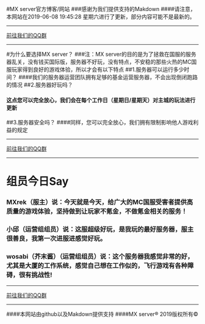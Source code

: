 #MX server官方博客/网站
###感谢为我们提供支持的Makdown
####请注意，本网站在2019-06-08 19:45:28 星期六进行了更新，部分内容可能不是最新的。

------------

 [前往我们的QQ群](https://shang.qq.com/wpa/qunwpa?idkey=c94c9018694578ff2c6ee406d87a13a0adeff09ab5c792aeecb568e0a706e00b "前往我们的QQ群")

------------


#为什么要选择MX server？
###注：MX server的目的是为了拯救在国服的服务器乱关，没有钱买国际版，服务器不好玩，没有特点，不安稳的那些火热的MC国服玩家得到良好的游戏体验，所以才会有以下特点
##1.服务器可以运行多少时间？
####我们的服务器运营团队拥有足够的基金运营服务器，不会出现倒闭跑路的情况
##2.服务器好玩吗？
#### 这点您可以完全放心，我们会在每个工作日（星期日/星期天）对主城的玩法进行更新
##3.服务器安全吗？
####同样，您可以完全放心，我们拥有限制影响他人游戏利益的规定

------------

 [前往我们的QQ群](https://shang.qq.com/wpa/qunwpa?idkey=c94c9018694578ff2c6ee406d87a13a0adeff09ab5c792aeecb568e0a706e00b "前往我们的QQ群")

------------

# 组员今日Say
### MXrek（服主）说：今天就是今天，给广大的MC国服受害者提供高质量的游戏体验，坚持做到让玩家不氪金，不做氪金相关的服务！
### 小邱（运营组组员）说：这服超级好玩，是我玩的最好服务器，服主很善良，我第一次进服进感觉好玩。
### wosabi（芥末酱）（运营组组员）说：这个服务器我感觉非常的好，尤其是大厦的工作系统，感觉自己想在工作似的，飞行游戏有各种障碍，很有挑战性!





------------
 [前往我们的QQ群](https://shang.qq.com/wpa/qunwpa?idkey=c94c9018694578ff2c6ee406d87a13a0adeff09ab5c792aeecb568e0a706e00b "前往我们的QQ群")

------------

####本网站由github以及Makdown提供支持
####MX server&reg; 2019版权所有&copy;

